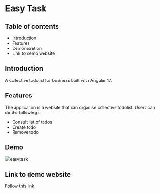 <h1>Easy Task</h1>
<h2>Table of contents</h2>
    <ul>
        <li>Introduction</li>
        <li>Features</li>
        <li>Demonstration</li>
        <li>Link to demo website</li>
    </ul>

<h2>Introduction</h2>

A collective todolist for business built with Angular 17.

<h2>Features</h2>
The application is a website that can organise collective todolist.
Users can do the following :
<ul>
    <li>Consult list of todos</li>
    <li>Create todo</li>
    <li>Remove todo</li>
</ul>

<h2>Demo</h2>

![easytask](https://github.com/user-attachments/assets/fc64d9d2-6b62-4831-b157-92fa3d081a53)

<h2>Link to demo website</h2>
 
Follow this <a href="https://angular-easy-task.vercel.app/">link</a> 
